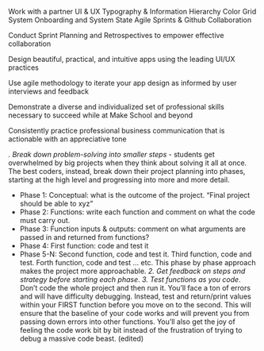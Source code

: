 Work with a partner
UI & UX
Typography & Information Hierarchy
Color
Grid System
Onboarding and System State
Agile Sprints & Github Collaboration


Conduct Sprint Planning and Retrospectives to empower effective collaboration


Design beautiful, practical, and intuitive apps using the leading UI/UX practices


Use agile methodology to iterate your app design as informed by user interviews and feedback


Demonstrate a diverse and individualized set of professional skills necessary to succeed while at Make School and beyond


Consistently practice professional business communication that is actionable with an appreciative tone



*. Break down problem-solving into smaller steps* - students get overwhelmed by big projects when they think about solving it all at once. The best coders, instead, break down their project planning into phases, starting at the high level and progressing into more and more detail.
- Phase 1: Conceptual: what is the outcome of the project. “Final project should be able to xyz”
- Phase 2: Functions: write each function and comment on what the code must carry out.
- Phase 3: Function inputs & outputs: comment on what arguments are passed in and returned from functions?
- Phase 4: First function: code and test it
- Phase 5-N: Second function, code and test it. Third function, code and test. Forth function, code and test … etc.
This phase by phase approach makes the project more approachable.
*2. Get feedback on steps and strategy before starting each phase*.
*3. Test functions as you code*. Don’t code the whole project and then run it. You’ll face a ton of errors and will have difficulty debugging. Instead, test and return/print values within your FIRST function before you move on to the second. This will ensure that the baseline of your code works and will prevent you from passing down errors into other functions. You’ll also get the joy of feeling the code work bit by bit instead of the frustration of trying to debug a massive code beast. (edited)

